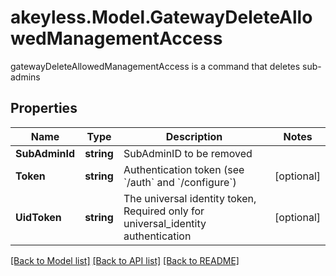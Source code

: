 # akeyless.Model.GatewayDeleteAllowedManagementAccess
gatewayDeleteAllowedManagementAccess is a command that deletes sub-admins

## Properties

Name | Type | Description | Notes
------------ | ------------- | ------------- | -------------
**SubAdminId** | **string** | SubAdminID to be removed | 
**Token** | **string** | Authentication token (see &#x60;/auth&#x60; and &#x60;/configure&#x60;) | [optional] 
**UidToken** | **string** | The universal identity token, Required only for universal_identity authentication | [optional] 

[[Back to Model list]](../README.md#documentation-for-models) [[Back to API list]](../README.md#documentation-for-api-endpoints) [[Back to README]](../README.md)

